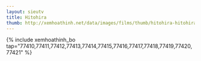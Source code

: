 ```yaml
---
layout: sieutv
title: Hitohira
thumb: http://xemhoathinh.net/data/images/films/thumb/hitohira-hitohira-2012.jpg
---
```

{% include xemhoathinh_bo tap="77410,77411,77412,77413,77414,77415,77416,77417,77418,77419,77420,77421" %} 
